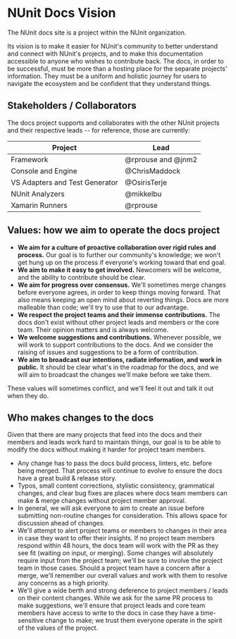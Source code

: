 # NUnit Docs Vision

The NUnit docs site is a project within the NUnit organization.

Its vision is to make it easier for NUnit's community to better understand and connect with NUnit's projects, and to make this documentation accessible to anyone who wishes to contribute back. The docs, in order to be successful, must be more than a hosting place for the separate projects' information. They must be a uniform and holistic journey for users to navigate the ecosystem and be confident that they understand things.

## Stakeholders / Collaborators

The docs project supports and collaborates with the other NUnit projects and their respective leads -- for reference, those are currently:

| Project | Lead |
| ------- | ---- |
| Framework | @rprouse and @jnm2 |
| Console and Engine | @ChrisMaddock |
| VS Adapters and Test Generator | @OsirisTerje|
| NUnit Analyzers | @mikkelbu |
| Xamarin Runners | @rprouse |

## Values: how we aim to operate the docs project

* **We aim for a culture of proactive collaboration over rigid rules and process.** Our goal is to further our community's knowledge; we won't get hung up on the process if everyone's working toward that end goal.
* **We aim to make it easy to get involved.** Newcomers will be welcome, and the ability to contribute should be clear.
* **We aim for progress over consensus.** We'll sometimes merge changes before everyone agrees, in order to keep things moving forward. That also means keeping an open mind about reverting things. Docs are more malleable than code; we'll try to use that to our advantage.
* **We respect the project teams and their immense contributions.** The docs don't exist without other project leads and members or the core team. Their opinion matters and is always welcome.
* **We welcome suggestions and contributions.** Whenever possible, we will work to support contributions to the docs. And we consider the raising of issues and suggestions to be a form of contribution.
* **We aim to broadcast our intentions, radiate information, and work in public.** It should be clear what's in the roadmap for the docs, and we will aim to broadcast the changes we'll make before we take them.

These values will sometimes conflict, and we'll feel it out and talk it out when they do.

## Who makes changes to the docs

Given that there are many projects that feed into the docs and their members and leads work hard to maintain things, our goal is to be able to modify the docs without making it harder for project team members.

* Any change has to pass the docs build process, linters, etc. before being merged. That process will continue to evolve to ensure the docs have a great build & release story.
* Typos, small content corrections, stylistic consistency, grammatical changes, and clear bug fixes are places where docs team members can make & merge changes without project member approval.
* In general, we will ask everyone to aim to create an issue before submitting non-routine changes for consideration. This allows space for discussion ahead of changes.
* We'll attempt to alert project teams or members to changes in their area in case they want to offer their insights. If no project team members respond within 48 hours, the docs team will work with the PR as they see fit (waiting on input, or merging). Some changes will absolutely require input from the project team; we'll be sure to involve the project team in those cases. Should a project team have a concern after a merge, we'll remember our overall values and work with them to resolve any concerns as a high priority.
* We'll give a wide berth and strong deference to project members / leads on their content changes. While we ask for the same PR process to make suggestions, we'll ensure that project leads and core team members have access to write to the docs in case they have a time-sensitive change to make; we trust them everyone operate in the spirit of the values of the project.
